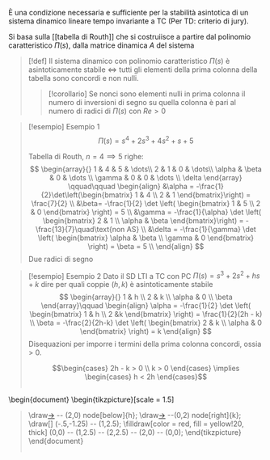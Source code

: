 È una condizione necessaria e sufficiente per la stabilità asintotica di un sistema dinamico lineare tempo invariante a TC (Per TD: criterio di jury).

Si basa sulla [[tabella di Routh]] che si costruiisce a partire dal polinomio caratteristico $\Pi(s)$, dalla matrice dinamica $A$ del sistema



>[!def]
>Il sistema dinamico con polinomio caratteristico $\Pi(s)$ è asintoticamente stabile $\iff$ tutti gli elementi della prima colonna della tabella sono concordi e non nulli.
>
>>[!corollario]
>>Se nonci sono elementi nulli in prima colonna il numero di inversioni di segno su quella colonna è pari al numero di radici di $\Pi(s)$ con $Re> 0$

>[!esempio] Esempio 1
> $$
> \Pi (s) = s^4 + 2s^3 + 4s^2 + s + 5
>$$
>
>Tabella di Routh, $n = 4 \implies 5$ righe:
> $$
> \begin{array}{}
>1 & 4 & 5  & \dots\\
>2 & 1 & 0  & \dots\\
>\alpha & \beta & 0 & \dots \\
>\gamma & 0 & 0 & \dots \\
>\delta 
>\end{array} \qquad\qquad \begin{align}
> &\alpha = -\frac{1}{2}\det\left(\begin{bmatrix}
>1 & 4 \\
2 & 1
>\end{bmatrix}\right) = \frac{7}{2} \\
>&\beta= -\frac{1}{2} \det \left( \begin{bmatrix}
>1 & 5 \\
2 & 0
>\end{bmatrix} \right) = 5  \\
&\gamma = -\frac{1}{\alpha} \det \left( \begin{bmatrix}
>2 & 1 \\
>\alpha & \beta
>\end{bmatrix}\right) = -\frac{13}{7}\quad\text{non AS} \\
> &\delta = -\frac{1}{\gamma} \det \left( \begin{bmatrix}
>\alpha & \beta \\
>\gamma & 0
>\end{bmatrix} \right) = \beta = 5 \\
>\end{align}
>$$
>Due radici di segno


>[!esempio] Esempio 2
>Dato il SD LTI a TC con PC $\Pi(s) = s^3 + 2s^2 + hs + k$ dire per quali coppie $(h,k)$ è asintoticamente stabile
> $$
> \begin{array}{}
>1 & h \\
>2 & k \\
>\alpha & 0 \\
>\beta
>\end{array}\qquad \begin{align}
> \alpha = -\frac{1}{2} \det \left( \begin{bmatrix}
>1 & h \\
>2  &k
>\end{bmatrix} \right) = \frac{1}{2}(2h - k)  \\
>\beta = -\frac{2}{2h-k} \det \left( \begin{bmatrix}
>2 & k \\
>\alpha & 0
>\end{bmatrix} \right) = k
>\end{align}
>$$
>Disequazioni per imporre i termini della prima colonna concordi, ossia > 0.
>
>$$\begin{cases}
>2h - k > 0 \\
>k > 0
>\end{cases} \implies \begin{cases}
>h < 2h
>\end{cases}$$
>
> ```tikz
\begin{document}
\begin{tikzpicture}[scale = 1.5]
> \draw[->](-1,0) -- (2,0) node[below]{h};
> \draw[->](0,-1) --(0,2) node[right]{k};
> \draw[] (-.5,-1.25) -- (1,2.5);
> \filldraw[color = red, fill = yellow!20, thick] (0,0) -- (1,2.5) -- (2,2.5) -- (2,0) -- (0,0);
>\end{tikzpicture}
>\end{document}
>```
